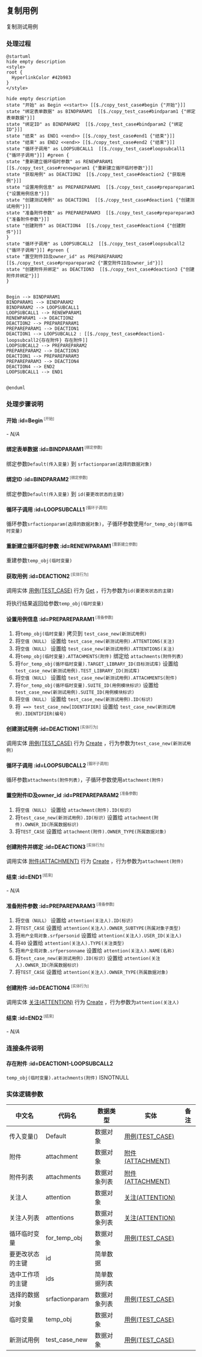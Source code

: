 ## 复制用例 <!-- {docsify-ignore-all} -->

   复制测试用例

### 处理过程

```plantuml
@startuml
hide empty description
<style>
root {
  HyperlinkColor #42b983
}
</style>

hide empty description
state "开始" as Begin <<start>> [[$./copy_test_case#begin {"开始"}]]
state "绑定表单数据" as BINDPARAM1  [[$./copy_test_case#bindparam1 {"绑定表单数据"}]]
state "绑定ID" as BINDPARAM2  [[$./copy_test_case#bindparam2 {"绑定ID"}]]
state "结束" as END1 <<end>> [[$./copy_test_case#end1 {"结束"}]]
state "结束" as END2 <<end>> [[$./copy_test_case#end2 {"结束"}]]
state "循环子调用" as LOOPSUBCALL1  [[$./copy_test_case#loopsubcall1 {"循环子调用"}]] #green {
state "重新建立循环临时参数" as RENEWPARAM1  [[$./copy_test_case#renewparam1 {"重新建立循环临时参数"}]]
state "获取用例" as DEACTION2  [[$./copy_test_case#deaction2 {"获取用例"}]]
state "设置用例信息" as PREPAREPARAM1  [[$./copy_test_case#prepareparam1 {"设置用例信息"}]]
state "创建测试用例" as DEACTION1  [[$./copy_test_case#deaction1 {"创建测试用例"}]]
state "准备附件参数" as PREPAREPARAM3  [[$./copy_test_case#prepareparam3 {"准备附件参数"}]]
state "创建附件" as DEACTION4  [[$./copy_test_case#deaction4 {"创建附件"}]]
}
state "循环子调用" as LOOPSUBCALL2  [[$./copy_test_case#loopsubcall2 {"循环子调用"}]] #green {
state "置空附件ID及owner_id" as PREPAREPARAM2  [[$./copy_test_case#prepareparam2 {"置空附件ID及owner_id"}]]
state "创建附件并绑定" as DEACTION3  [[$./copy_test_case#deaction3 {"创建附件并绑定"}]]
}


Begin --> BINDPARAM1
BINDPARAM1 --> BINDPARAM2
BINDPARAM2 --> LOOPSUBCALL1
LOOPSUBCALL1 --> RENEWPARAM1
RENEWPARAM1 --> DEACTION2
DEACTION2 --> PREPAREPARAM1
PREPAREPARAM1 --> DEACTION1
DEACTION1 --> LOOPSUBCALL2 : [[$./copy_test_case#deaction1-loopsubcall2{存在附件} 存在附件]]
LOOPSUBCALL2 --> PREPAREPARAM2
PREPAREPARAM2 --> DEACTION3
DEACTION1 --> PREPAREPARAM3
PREPAREPARAM3 --> DEACTION4
DEACTION4 --> END2
LOOPSUBCALL1 --> END1


@enduml
```


### 处理步骤说明

#### 开始 :id=Begin<sup class="footnote-symbol"> <font color=gray size=1>[开始]</font></sup>



*- N/A*
#### 绑定表单数据 :id=BINDPARAM1<sup class="footnote-symbol"> <font color=gray size=1>[绑定参数]</font></sup>



绑定参数`Default(传入变量)` 到 `srfactionparam(选择的数据对象)`
#### 绑定ID :id=BINDPARAM2<sup class="footnote-symbol"> <font color=gray size=1>[绑定参数]</font></sup>



绑定参数`Default(传入变量)` 到 `id(要更改状态的主键)`
#### 循环子调用 :id=LOOPSUBCALL1<sup class="footnote-symbol"> <font color=gray size=1>[循环子调用]</font></sup>



循环参数`srfactionparam(选择的数据对象)`，子循环参数使用`for_temp_obj(循环临时变量)`
#### 重新建立循环临时参数 :id=RENEWPARAM1<sup class="footnote-symbol"> <font color=gray size=1>[重新建立参数]</font></sup>



重建参数```temp_obj(临时变量)```
#### 获取用例 :id=DEACTION2<sup class="footnote-symbol"> <font color=gray size=1>[实体行为]</font></sup>



调用实体 [用例(TEST_CASE)](module/TestMgmt/test_case.md) 行为 [Get](module/TestMgmt/test_case#行为) ，行为参数为`id(要更改状态的主键)`

将执行结果返回给参数`temp_obj(临时变量)`

#### 设置用例信息 :id=PREPAREPARAM1<sup class="footnote-symbol"> <font color=gray size=1>[准备参数]</font></sup>



1. 将`temp_obj(临时变量)` 拷贝到  `test_case_new(新测试用例)`
2. 将`空值（NULL）` 设置给  `test_case_new(新测试用例).ATTENTIONS(关注)`
3. 将`空值（NULL）` 设置给  `test_case_new(新测试用例).ATTENTIONS(关注)`
4. 将`temp_obj(临时变量).ATTACHMENTS(附件)` 绑定给  `attachments(附件列表)`
5. 将`for_temp_obj(循环临时变量).TARGET_LIBRARY_ID(目标测试库)` 设置给  `test_case_new(新测试用例).TEST_LIBRARY_ID(测试库)`
6. 将`空值（NULL）` 设置给  `test_case_new(新测试用例).ATTACHMENTS(附件)`
7. 将`for_temp_obj(循环临时变量).SUITE_ID(用例模块标识)` 设置给  `test_case_new(新测试用例).SUITE_ID(用例模块标识)`
8. 将`空值（NULL）` 设置给  `test_case_new(新测试用例).ID(标识)`
9. 将` ==> test_case_new[IDENTIFIER]` 设置给  `test_case_new(新测试用例).IDENTIFIER(编号)`

#### 创建测试用例 :id=DEACTION1<sup class="footnote-symbol"> <font color=gray size=1>[实体行为]</font></sup>



调用实体 [用例(TEST_CASE)](module/TestMgmt/test_case.md) 行为 [Create](module/TestMgmt/test_case#行为) ，行为参数为`test_case_new(新测试用例)`

#### 循环子调用 :id=LOOPSUBCALL2<sup class="footnote-symbol"> <font color=gray size=1>[循环子调用]</font></sup>



循环参数`attachments(附件列表)`，子循环参数使用`attachment(附件)`
#### 置空附件ID及owner_id :id=PREPAREPARAM2<sup class="footnote-symbol"> <font color=gray size=1>[准备参数]</font></sup>



1. 将`空值（NULL）` 设置给  `attachment(附件).ID(标识)`
2. 将`test_case_new(新测试用例).ID(标识)` 设置给  `attachment(附件).OWNER_ID(所属数据标识)`
3. 将`TEST_CASE` 设置给  `attachment(附件).OWNER_TYPE(所属数据对象)`

#### 创建附件并绑定 :id=DEACTION3<sup class="footnote-symbol"> <font color=gray size=1>[实体行为]</font></sup>



调用实体 [附件(ATTACHMENT)](module/Base/attachment.md) 行为 [Create](module/Base/attachment#行为) ，行为参数为`attachment(附件)`

#### 结束 :id=END1<sup class="footnote-symbol"> <font color=gray size=1>[结束]</font></sup>



*- N/A*

#### 准备附件参数 :id=PREPAREPARAM3<sup class="footnote-symbol"> <font color=gray size=1>[准备参数]</font></sup>



1. 将`空值（NULL）` 设置给  `attention(关注人).ID(标识)`
2. 将`TEST_CASE` 设置给  `attention(关注人).OWNER_SUBTYPE(所属对象子类型)`
3. 将`用户全局对象.srfpersonid` 设置给  `attention(关注人).USER_ID(关注人)`
4. 将`40` 设置给  `attention(关注人).TYPE(关注类型)`
5. 将`用户全局对象.srfpersonname` 设置给  `attention(关注人).NAME(名称)`
6. 将`test_case_new(新测试用例).ID(标识)` 设置给  `attention(关注人).OWNER_ID(所属数据标识)`
7. 将`TEST_CASE` 设置给  `attention(关注人).OWNER_TYPE(所属数据对象)`

#### 创建附件 :id=DEACTION4<sup class="footnote-symbol"> <font color=gray size=1>[实体行为]</font></sup>



调用实体 [关注(ATTENTION)](module/Base/attention.md) 行为 [Create](module/Base/attention#行为) ，行为参数为`attention(关注人)`

#### 结束 :id=END2<sup class="footnote-symbol"> <font color=gray size=1>[结束]</font></sup>



*- N/A*


### 连接条件说明
#### 存在附件 :id=DEACTION1-LOOPSUBCALL2

`temp_obj(临时变量).attachments(附件)` ISNOTNULL


### 实体逻辑参数

|    中文名   |    代码名    |  数据类型    |  实体   |备注 |
| --------| --------| -------- | -------- | --------   |
|传入变量(<i class="fa fa-check"/></i>)|Default|数据对象|[用例(TEST_CASE)](module/TestMgmt/test_case.md)||
|附件|attachment|数据对象|[附件(ATTACHMENT)](module/Base/attachment.md)||
|附件列表|attachments|数据对象列表|[附件(ATTACHMENT)](module/Base/attachment.md)||
|关注人|attention|数据对象|[关注(ATTENTION)](module/Base/attention.md)||
|关注人列表|attentions|数据对象列表|[关注(ATTENTION)](module/Base/attention.md)||
|循环临时变量|for_temp_obj|数据对象|[用例(TEST_CASE)](module/TestMgmt/test_case.md)||
|要更改状态的主键|id|简单数据|||
|选中工作项的主键|ids|简单数据列表|||
|选择的数据对象|srfactionparam|数据对象列表|[用例(TEST_CASE)](module/TestMgmt/test_case.md)||
|临时变量|temp_obj|数据对象|[用例(TEST_CASE)](module/TestMgmt/test_case.md)||
|新测试用例|test_case_new|数据对象|[用例(TEST_CASE)](module/TestMgmt/test_case.md)||
